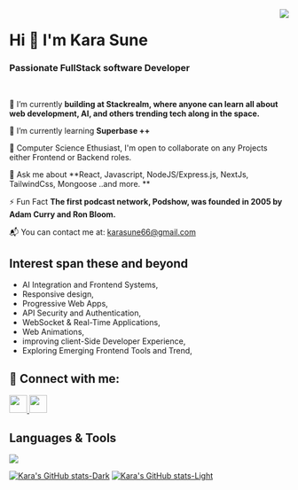 <img align="right" src="https://visitor-badge.laobi.icu/badge?page_id=salesp07.salesp07" />

<h1 align="left">
<!--     <img src="https://readme-typing-svg.herokuapp.com/?font=Righteous&size=35&center=true&vCenter=true&width=500&height=70&duration=4000&lines=Hi+There!+👋;+I'm+Kara Sune+!;" /> -->
    Hi 👋 I'm Kara Sune
</h1>

<h3 align="left">
    Passionate FullStack software Developer</h3>
<br/>

<div align='start'>
 
  🔭 I’m currently **building at Stackrealm, where anyone can learn all about web development, AI, and others trending tech along in the space.**
  
  🌱 I’m currently learning **Superbase ++**

  👯 Computer Science Ethusiast, I'm open to collaborate on any Projects either Frontend or Backend roles.

  💬 Ask me about **React, Javascript, NodeJS/Express.js, NextJs, TailwindCss, Mongoose ..and more. **

  ⚡ Fun Fact **The first podcast network, Podshow, was founded in 2005 by Adam Curry and Ron Bloom.**

   📬 You can contact me at: [karasune66@gmail.com](mailto:karasune66@gmail.com)
 </div>

 ## Interest span these and beyond 
- AI Integration and Frontend Systems,
- Responsive design,
- Progressive Web Apps,
- API Security and Authentication,
- WebSocket & Real-Time Applications,
- Web Animations,
- improving client-Side Developer Experience,
- Exploring Emerging Frontend Tools and Trend,

## 🔗 Connect with me:
<div align="start"> 
    <p align="left"> <a href="https://www.linkedin.com/in/sune-kara" target="_blank" rel="noreferrer"> <picture> <source media="(prefers-color-scheme: dark)" srcset="https://raw.githubusercontent.com/danielcranney/readme-generator/main/public/icons/socials/linkedin-dark.svg" /> <source media="(prefers-color-scheme: light)" srcset="https://raw.githubusercontent.com/danielcranney/readme-generator/main/public/icons/socials/linkedin.svg" /> <img src="https://raw.githubusercontent.com/danielcranney/readme-generator/main/public/icons/socials/linkedin.svg" width="32" height="32" /> </picture> </a> <a href="https://www.x.com/_kendev?s=08" target="_blank" rel="noreferrer"> <picture> <source media="(prefers-color-scheme: dark)" srcset="https://raw.githubusercontent.com/danielcranney/readme-generator/main/public/icons/socials/twitter-dark.svg" /> <source media="(prefers-color-scheme: light)" srcset="https://raw.githubusercontent.com/danielcranney/readme-generator/main/public/icons/socials/twitter.svg" /> <img src="https://raw.githubusercontent.com/danielcranney/readme-generator/main/public/icons/socials/twitter.svg" width="32" height="32" /> </picture> </a></p>
    
</div>

<!-- <hr/> -->

<h2 align="left">Languages & Tools</h2>

<div align="left">

<img src="https://skillicons.dev/icons?i=html,css,tailwind,bootstrap,javascript,react,redux,vite,typescript,nodejs,express,mongodb,git,github,python,nextjs,vercel,kubernetes,docker,aws,firebase,jest" width={100}/><br>
<!-- <br/> -->
</div>

[![Kara's GitHub stats-Dark](https://github-readme-stats.vercel.app/api?username=gitKarasune&show_icons=true&theme=dark#gh-dark-mode-only)](https://github.com/gitKarasune/github-readme-stats#gh-dark-mode-only)
[![Kara's GitHub stats-Light](https://github-readme-stats.vercel.app/api?username=gitKarasune&show_icons=true&theme=default#gh-light-mode-only)](https://github.com/gitKarasune/github-readme-stats#gh-light-mode-only)
